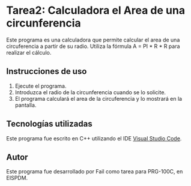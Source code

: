 # Tarea2: Calculadora el Area de una circunferencia

Este programa es una calculadora que permite calcular el area de una circuferencia a partir de su radio. Utiliza la fórmula A = PI * R * R para realizar el cálculo.

## Instrucciones de uso

1. Ejecute el programa.
2. Introduzca el radio de la circunferencia cuando se lo solicite.
3. El programa calculará el area de la circuferencia y lo mostrará en la pantalla.

## Tecnologías utilizadas

Este programa fue escrito en C++ utilizando el IDE [Visual Studio Code](https://code.visualstudio.com/).

## Autor

Este programa fue desarrollado por Fail como tarea para PRG-100C, en EISPDM.


